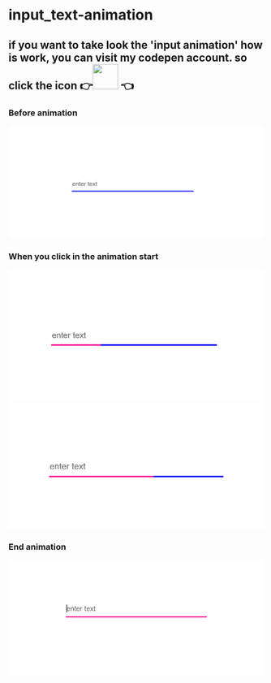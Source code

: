 # input_text-animation

<h2>if you want to take look the 'input animation' how is work, you can visit my codepen account.
so click the icon 👉<a href='https://codepen.io/ihebxxxjaouadi/pen/OJNBQpO' target='_blank'><img height="50" width="50" src="https://cdn.jsdelivr.net/npm/simple-icons@v3/icons/codepen.svg" /></a>
👈</h2>

### Before animation  
<img src="images/input-before_animation.PNG" width="800">
  
  
### When you click in the animation start  
<img src="images/input-start_animation1.PNG" width="600">
 
<img src="images/input-start_animation2.PNG" width="600">
  
  
### End animation  
<img src="images/input-end_animation.PNG" width="600">
